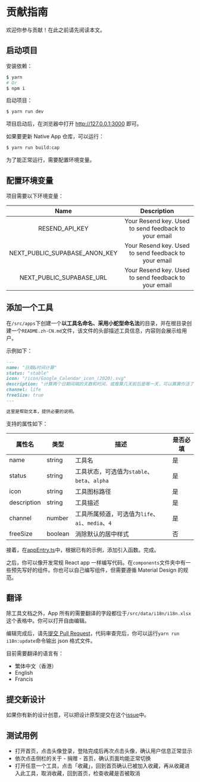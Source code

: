 # 贡献指南

欢迎你参与贡献！在此之前请先阅读本文。

## 启动项目

安装依赖：

```bash
$ yarn
# Or
$ npm i
```

启动项目：

```bash
$ yarn run dev
```

项目启动后，在浏览器中打开 http://127.0.0.1:3000 即可。

如果要更新 Native App 仓库，可以运行：

```bash
$ yarn run build:cap
```

为了能正常运行，需要配置环境变量。

## 配置环境变量

项目需要以下环境变量：

|             Name              |                     Description                      |
| :---------------------------: | :--------------------------------------------------: |
|        RESEND_API_KEY         | Your Resend key. Used to send feedback to your email |
| NEXT_PUBLIC_SUPABASE_ANON_KEY | Your Resend key. Used to send feedback to your email |
|   NEXT_PUBLIC_SUPABASE_URL    | Your Resend key. Used to send feedback to your email |

## 添加一个工具

在`/src/apps`下创建一个**以工具名命名、采用小蛇型命名法**的目录，并在根目录创建一个`README.zh-CN.md`文件，该文件的头部描述工具信息，内容则会展示给用户。

示例如下：

```markdown
---
name: "日期&时间计算"
status: "stable"
icon: "/icon/Google_Calendar_icon_(2020).svg"
description: "计算两个日期间隔的天数和时间，或推算几天前后是哪一天，可以算算你活了多久"
channel: life
freeSize: true
---

这里是帮助文本，提供必要的说明。
```

支持的属性如下：

| 属性名      | 类型    | 描述                                             | 是否必填 |
| ----------- | ------- | ------------------------------------------------ | -------- |
| name        | string  | 工具名                                           | 是       |
| status      | string  | 工具状态，可选值为`stable`、`beta`、`alpha`      | 是       |
| icon        | string  | 工具图标路径                                     | 是       |
| description | string  | 工具描述                                         | 是       |
| channel     | number  | 工具所属频道，可选值为`life`、`ai`、`media`、`4` | 是       |
| freeSize    | boolean | 消除默认的居中样式                               | 否       |

接着，在[appEntry.ts](/src/utils/appEntry.ts)中，根据已有的示例，添加引入函数。完成。

之后，你可以像开发常规 React app 一样编写代码。在`components`文件夹中有一些预先写好的组件。你也可以自己编写组件，但需要遵循 Material Design 的规范。

## 翻译

除工具文档之外，App 所有的需要翻译的字段都位于`/src/data/i18n/i18n.xlsx`这个表格中。你可以打开自由编辑。

编辑完成后，请先[提交 Pull Request](https://github.com/RiverTwilight/Geekits/pulls)，代码审查完后，你可以运行`yarn run i18n:update`命令输出 json 格式文件。

目前需要翻译的语言有：

-   繁体中文（香港）
-   English
-   Francis

## 提交新设计

如果你有新的设计创意，可以把设计原型提交在这个[issue](https://github.com/RiverTwilight/YgkTool/issues/63)中。

## 测试用例

-   打开首页，点击头像登录，登陆完成后再次点击头像，确认用户信息正常显示
-   依次点击侧栏的关于 - 捐赠 - 首页，确认页面均能正常切换
-   打开任意一个工具，点击「收藏」，回到首页确认已被加入收藏，再从收藏进入此工具，取消收藏，回到首页，检查收藏是否被取消
